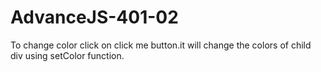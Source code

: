 # AdvanceJS-401-02
To change color click on click me button.it will change the colors of child div using setColor function.
